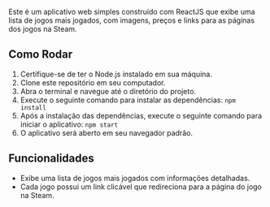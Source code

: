 Este é um aplicativo web simples construído com ReactJS que exibe uma lista de jogos mais jogados, com imagens, preços e links para as páginas dos jogos na Steam.

## Como Rodar

1. Certifique-se de ter o Node.js instalado em sua máquina.
2. Clone este repositório em seu computador.
3. Abra o terminal e navegue até o diretório do projeto.
4. Execute o seguinte comando para instalar as dependências: `npm install`
5. Após a instalação das dependências, execute o seguinte comando para iniciar o aplicativo: `npm start`
6. O aplicativo será aberto em seu navegador padrão.

## Funcionalidades

- Exibe uma lista de jogos mais jogados com informações detalhadas.
- Cada jogo possui um link clicável que redireciona para a página do jogo na Steam.




